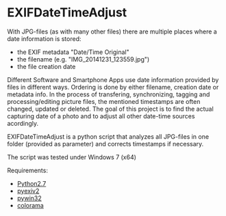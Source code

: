 EXIFDateTimeAdjust
==================

With JPG-files (as with many other files) there are multiple places where a date information is stored:
  - the EXIF metadata "Date/Time Original"
  - the filename (e.g. "IMG_20141231_123559.jpg")
  - the file creation date

Different Software and Smartphone Apps use date information provided by files in different ways. Ordering is done by either filename, creation date or metadata info.
In the process of transfering, synchronizing, tagging and processing/editing picture files, the mentioned timestamps are often changed, updated or deleted. 
The goal of this project is to find the actual capturing date of a photo and to adjust all other date-time sources acordingly.

EXIFDateTimeAdjust is a python script that analyzes all JPG-files in one folder (provided as parameter) and corrects timestamps if necessary.

The script was tested under Windows 7 (x64)

Requirements:
  - [Python2.7](http://python.org/)
  - [pyexiv2](http://tilloy.net/dev/pyexiv2/)
  - [pywin32](http://sourceforge.net/projects/pywin32/files/pywin32/)
  - [colorama](https://pypi.python.org/pypi/colorama)
  
